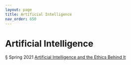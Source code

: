 ```yaml
---
layout: page
title: Artificial Intelligence 
nav_order: 650 
---
```


# Artificial Intelligence 
§ Spring 2021 [Artificial Intelligence and the Ethics Behind It](https://archive-a.bsafes.com/docs/A/artificial-intelligence-and-the-ethics-behind-it/)

